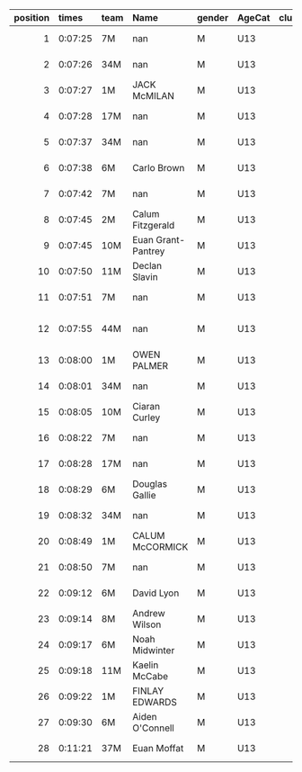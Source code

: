 |   position | times   | team   | Name               | gender   | AgeCat   |   clubnumber | Club name             | Website                                |   finishPosition |
|-----------:|:--------|:-------|:-------------------|:---------|:---------|-------------:|:----------------------|:---------------------------------------|-----------------:|
|          1 | 0:07:25 | 7M     | nan                | M        | U13      |            7 | Giffnock North AC     | https://www.giffnocknorth.co.uk/       |                1 |
|          2 | 0:07:26 | 34M    | nan                | M        | U13      |           34 | Kilbarchan AAC        | https://kilbarchanaac.org.uk/          |                2 |
|          3 | 0:07:27 | 1M     | JACK McMILAN       | M        | U13      |            1 | East Kilbride AC      | http://www.ekac.org.uk/                |                3 |
|          4 | 0:07:28 | 17M    | nan                | M        | U13      |           17 | Calderglen Harriers   | http://www.calderglenharriers.org.uk/  |                4 |
|          5 | 0:07:37 | 34M    | nan                | M        | U13      |           34 | Kilbarchan AAC        | https://kilbarchanaac.org.uk/          |                5 |
|          6 | 0:07:38 | 6M     | Carlo Brown        | M        | U13      |            6 | Cambuslang Harriers   | https://cambuslangharriers.org/        |                6 |
|          7 | 0:07:42 | 7M     | nan                | M        | U13      |            7 | Giffnock North AC     | https://www.giffnocknorth.co.uk/       |                7 |
|          8 | 0:07:45 | 2M     | Calum Fitzgerald   | M        | U13      |            2 | Kilmarnock H&AC       | http://www.kilmarnockharriers.com/     |                8 |
|          9 | 0:07:45 | 10M    | Euan Grant-Pantrey | M        | U13      |           10 | Shettleston Harriers  | http://shettlestonharriers.org.uk/     |                9 |
|         10 | 0:07:50 | 11M    | Declan Slavin      | M        | U13      |           11 | Airdrie Harriers      | http://airdrieharriers.org/            |               10 |
|         11 | 0:07:51 | 7M     | nan                | M        | U13      |            7 | Giffnock North AC     | https://www.giffnocknorth.co.uk/       |               11 |
|         12 | 0:07:55 | 44M    | nan                | M        | U13      |           44 | North Ayrshire AAC    | https://naathletics.co.uk/             |               12 |
|         13 | 0:08:00 | 1M     | OWEN PALMER        | M        | U13      |            1 | East Kilbride AC      | http://www.ekac.org.uk/                |               13 |
|         14 | 0:08:01 | 34M    | nan                | M        | U13      |           34 | Kilbarchan AAC        | https://kilbarchanaac.org.uk/          |               14 |
|         15 | 0:08:05 | 10M    | Ciaran Curley      | M        | U13      |           10 | Shettleston Harriers  | http://shettlestonharriers.org.uk/     |               15 |
|         16 | 0:08:22 | 7M     | nan                | M        | U13      |            7 | Giffnock North AC     | https://www.giffnocknorth.co.uk/       |               16 |
|         17 | 0:08:28 | 17M    | nan                | M        | U13      |           17 | Calderglen Harriers   | http://www.calderglenharriers.org.uk/  |               17 |
|         18 | 0:08:29 | 6M     | Douglas Gallie     | M        | U13      |            6 | Cambuslang Harriers   | https://cambuslangharriers.org/        |               18 |
|         19 | 0:08:32 | 34M    | nan                | M        | U13      |           34 | Kilbarchan AAC        | https://kilbarchanaac.org.uk/          |               19 |
|         20 | 0:08:49 | 1M     | CALUM McCORMICK    | M        | U13      |            1 | East Kilbride AC      | http://www.ekac.org.uk/                |               20 |
|         21 | 0:08:50 | 7M     | nan                | M        | U13      |            7 | Giffnock North AC     | https://www.giffnocknorth.co.uk/       |               21 |
|         22 | 0:09:12 | 6M     | David Lyon         | M        | U13      |            6 | Cambuslang Harriers   | https://cambuslangharriers.org/        |               22 |
|         23 | 0:09:14 | 8M     | Andrew Wilson      | M        | U13      |            8 | Bellahouston Harriers | http://www.bellahoustonharriers.co.uk/ |               23 |
|         24 | 0:09:17 | 6M     | Noah Midwinter     | M        | U13      |            6 | Cambuslang Harriers   | https://cambuslangharriers.org/        |               24 |
|         25 | 0:09:18 | 11M    | Kaelin McCabe      | M        | U13      |           11 | Airdrie Harriers      | http://airdrieharriers.org/            |               25 |
|         26 | 0:09:22 | 1M     | FINLAY EDWARDS     | M        | U13      |            1 | East Kilbride AC      | http://www.ekac.org.uk/                |               26 |
|         27 | 0:09:30 | 6M     | Aiden O'Connell    | M        | U13      |            6 | Cambuslang Harriers   | https://cambuslangharriers.org/        |               27 |
|         28 | 0:11:21 | 37M    | Euan Moffat        | M        | U13      |           37 | Law & District AAC    | http://www.lawaac.co.uk/               |               28 |
